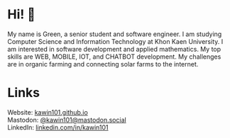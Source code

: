 # Hi! :call_me_hand:	
My name is Green, a senior student and software engineer. I am studying Computer Science and Information Technology at Khon Kaen University. I am interested in software development and applied mathematics. My top skills are WEB, MOBILE, IOT, and CHATBOT development. My challenges are in organic farming and connecting solar farms to the internet.

# Links
Website: [kawin101.github.io](https://kawin101.github.io) \
Mastodon: [@kawin101@mastodon.social](https://mastodon.social/@kawin101) \
LinkedIn: [linkedin.com/in/kawin101](https://www.linkedin.com/in/kawin101)
